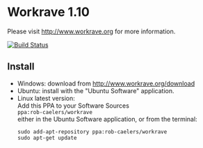 # Workrave 1.10

Please visit http://www.workrave.org for more information.

[![Build Status](https://travis-ci.org/rcaelers/workrave.svg?branch=next)](https://travis-ci.org/rcaelers/workrave)

## Install

- Windows: download from http://www.workrave.org/download
- Ubuntu: install with the "Ubuntu Software" application.
- Linux latest version:  
  Add this PPA to your Software Sources  
  `ppa:rob-caelers/workrave`  
  either in the Ubuntu Software application, or from the terminal:
  ```
  sudo add-apt-repository ppa:rob-caelers/workrave  
  sudo apt-get update
  ```
